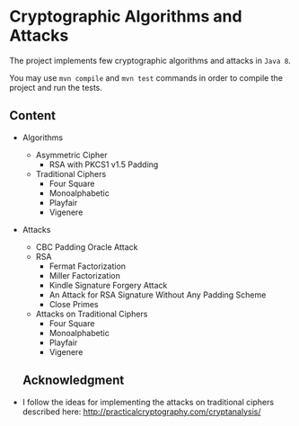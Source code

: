 # Cryptographic Algorithms and Attacks

The project implements few cryptographic algorithms and attacks in ``Java 8``.

You may use ``mvn compile`` and ``mvn test`` 
commands in order to compile the project and run the tests.

## Content

- Algorithms
    - Asymmetric Cipher
        - RSA with PKCS1 v1.5 Padding
    - Traditional Ciphers
        - Four Square
        - Monoalphabetic
        - Playfair
        - Vigenere


- Attacks
    - CBC Padding Oracle Attack
    - RSA
        - Fermat Factorization
        - Miller Factorization
        - Kindle Signature Forgery Attack
        - An Attack for RSA Signature Without Any Padding Scheme
        - Close Primes
    - Attacks on Traditional Ciphers
        - Four Square
        - Monoalphabetic
        - Playfair
        - Vigenere
    
  ## Acknowledgment
- I follow the ideas for implementing the attacks on traditional ciphers described here: http://practicalcryptography.com/cryptanalysis/
